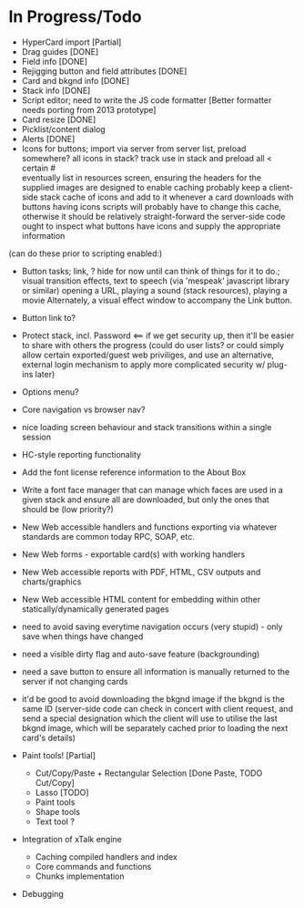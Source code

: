 In Progress/Todo
================

* HyperCard import [Partial]
* Drag guides [DONE]
* Field info [DONE]
* Rejigging button and field attributes [DONE]
* Card and bkgnd info [DONE]
* Stack info [DONE]
* Script editor; need to write the JS code formatter [Better formatter needs porting from 2013 prototype]
* Card resize [DONE]
* Picklist/content dialog
* Alerts [DONE]
* Icons for buttons; import via server from server list, preload somewhere? all icons in stack? track use in stack and preload all < certain #  
	eventually list in resources screen, ensuring the headers for the supplied images are designed to enable caching
	probably keep a client-side stack cache of icons and add to it whenever a card downloads with buttons having icons
	scripts will probably have to change this cache, otherwise it should be relatively straight-forward
	the server-side code ought to inspect what buttons have icons and supply the appropriate information

(can do these prior to scripting enabled:)
* Button tasks; link, ? hide for now until can think of things for it to do.;
	visual transition effects, text to speech (via 'mespeak' javascript library or similar)
	opening a URL, playing a sound (stack resources), playing a movie 
	Alternately, a visual effect window to accompany the Link button.
* Button link to?

* Protect stack, incl. Password   <== if we get security up, then it'll be easier to share with others the progress
	(could do user lists? or could simply allow certain exported/guest web priviliges, and use an alternative,
	external login mechanism to apply more complicated security w/ plug-ins later)

* Options menu?
* Core navigation vs browser nav?

* nice loading screen behaviour and stack transitions within a single session

* HC-style reporting functionality

* Add the font license reference information to the About Box
* Write a font face manager that can manage which faces are used in a given stack and ensure all are downloaded, but only the ones that should be (low priority?)

* New Web accessible handlers and functions exporting via whatever standards are common today RPC, SOAP, etc.
* New Web forms - exportable card(s) with working handlers
* New Web accessible reports with PDF, HTML, CSV outputs and charts/graphics
* New Web accessible HTML content for embedding within other statically/dynamically generated pages

* need to avoid saving everytime navigation occurs (very stupid) - only save when things have changed
* need a visible dirty flag and auto-save feature (backgrounding)
* need a save button to ensure all information is manually returned to the server if not changing cards
* it'd be good to avoid downloading the bkgnd image if the bkgnd is the same ID (server-side code can check in concert with client request, and send a special designation which the client will use to utilise the last bkgnd image, which will be separately cached prior to loading the next card's details)

* Paint tools! [Partial]
  * Cut/Copy/Paste + Rectangular Selection [Done Paste, TODO Cut/Copy]
  * Lasso [TODO]
  * Paint tools
  * Shape tools
  * Text tool ?

* Integration of xTalk engine
  * Caching compiled handlers and index
  * Core commands and functions
  * Chunks implementation

* Debugging